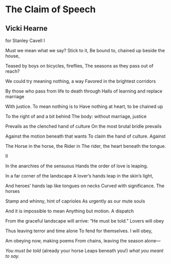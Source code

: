 # The Claim of Speech
## Vicki Hearne
for Stanley Cavell
I

Must we mean what we say? Stick to it,
Be bound to, chained up beside the house,

Teased by boys on bicycles, fireflies,
The seasons as they pass out of reach?

We could try meaning nothing, a way
Favored in the brightest corridors

By those who pass from life to death through
Halls of learning and replace marriage

With justice. To mean nothing is to
Have nothing at heart, to be chained up

To the right of and a bit behind
The body: without marriage, justice

Prevails as the clenched hand of culture
On the most brutal bridle prevails

Against the motion beneath that wants
To claim the hand of culture. Against

The Horse in the horse, the Rider in
The rider, the heart beneath the tongue.


II

In the anarchies of the sensuous
Hands the order of love is leaping.

In a far corner of the landscape
A lover’s hands leap in the skin’s light,

And heroes’ hands lap like tongues on necks
Curved with significance. The horses

Stamp and whinny, hint of caprioles
As urgently as our mute souls

And it is impossible to mean
Anything but motion. A dispatch

From the graceful landscape will arrive:
“He must be told.” Lovers will obey

Thus leaving terror and time alone
To fend for themselves. I will obey,

Am obeying now, making poems
From chains, leaving the season alone—

_You must be told_ (already your horse
Leaps beneath you!) _what you meant to say._